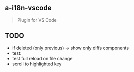 ## a-i18n-vscode

> Plugin for VS Code


## TODO

- if deleted (only previous) -> show only diffs components
- test:
- test full reload on file change
- scroll to highlighted key
